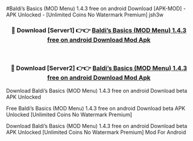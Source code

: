 #Baldi’s Basics (MOD Menu) 1.4.3 free on android Download [APK-MOD] - APK Unlocked - [Unlimited Coins No Watermark Premium] jsh3w



<div align="center">

<h3>🔴 Download [Server1] 👉👉 <a href="https://momento.my/?title=Baldi’s_Basics_(MOD_Menu)_1.4.3_free_on_android_Download">Baldi’s Basics (MOD Menu) 1.4.3 free on android Download Mod Apk</a></h3><br>

<h3>🔴 Download [Server2] 👉👉 <a href="https://momento.my/?title=Baldi’s_Basics_(MOD_Menu)_1.4.3_free_on_android_Download">Baldi’s Basics (MOD Menu) 1.4.3 free on android Download Mod Apk</a></h3>
</div>



Download Baldi’s Basics (MOD Menu) 1.4.3 free on android Download beta APK Unlocked

Free Baldi’s Basics (MOD Menu) 1.4.3 free on android Download beta APK Unlocked [Unlimited Coins No Watermark Premium]

Download Baldi’s Basics (MOD Menu) 1.4.3 free on android Download beta APK Unlocked [Unlimited Coins No Watermark Premium] Mod For Android
